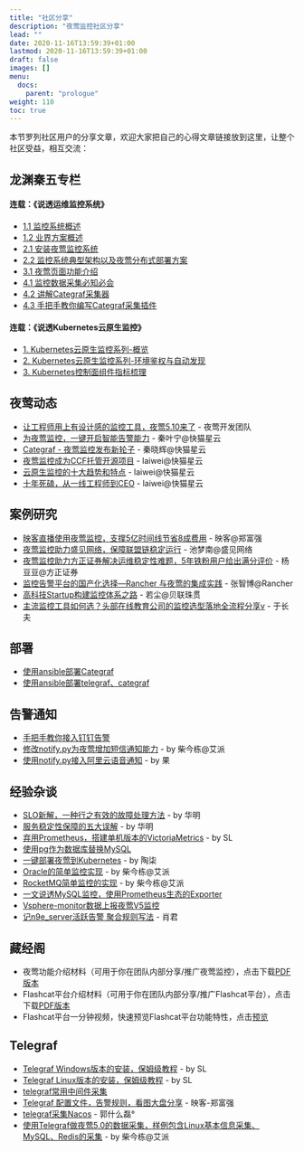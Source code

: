 ```yaml
---
title: "社区分享"
description: "夜莺监控社区分享"
lead: ""
date: 2020-11-16T13:59:39+01:00
lastmod: 2020-11-16T13:59:39+01:00
draft: false
images: []
menu:
  docs:
    parent: "prologue"
weight: 110
toc: true
---
```


本节罗列社区用户的分享文章，欢迎大家把自己的心得文章链接放到这里，让整个社区受益，相互交流：

## 龙渊秦五专栏

#### 连载：《说透运维监控系统》
- [1.1 监控系统概述](https://mp.weixin.qq.com/s/K4IbBqnn0-X4p3b_6Z1Sbg)
- [1.2 业界方案概述](https://mp.weixin.qq.com/s/yFld5fWDYYtseo-Zjwivxg)
- [2.1 安装夜莺监控系统](https://mp.weixin.qq.com/s/iEC4pfL1TgjMDOWYh8H-FA)
- [2.2 监控系统典型架构以及夜莺分布式部署方案](https://mp.weixin.qq.com/s/zJU4nAr9MALXYr8woLTuUw)
- [3.1 夜莺页面功能介绍](https://mp.weixin.qq.com/s/6fZBGq0o1o4wVRlKdKSfrA)
- [4.1 监控数据采集必知必会](https://mp.weixin.qq.com/s/fvpilwvqe0hAN8GE9j_Oig)
- [4.2 讲解Categraf采集器](https://mp.weixin.qq.com/s/T69kkBzToHVh31D87xsrIg)
- [4.3 手把手教你编写Categraf采集插件](https://mp.weixin.qq.com/s/eeoRTeQrQwZ6iRvIqVozSA)

#### 连载：《说透Kubernetes云原生监控》
- [1. Kubernetes云原生监控系列-概览](https://mp.weixin.qq.com/s/_MJjzOWEemUcC6lg1yriSw)
- [2. Kubernetes云原生监控系列-环境鉴权与自动发现](https://mp.weixin.qq.com/s/UFqwQXqeKO7JxhUqHjYj2Q)
- [3. Kubernetes控制面组件指标梳理](https://mp.weixin.qq.com/s/KQjVbc7ArtfJ3PHM-BHdPw)


## 夜莺动态
- [让工程师用上有设计感的监控工具，夜莺5.10来了](https://mp.weixin.qq.com/s/dbs8pfgC-23HUWlktyv1iQ) - 夜莺开发团队
- [为夜莺监控，一键开启智能告警能力](https://mp.weixin.qq.com/s/Azx0Di08t_SnN9yiazrVRA) - 秦叶宁@快猫星云
- [Categraf - 夜莺监控发布新轮子](https://mp.weixin.qq.com/s/IrOficG0Xdrc7F3bONKwHg) - 秦晓辉@快猫星云
- [夜莺监控成为CCF托管开源项目](https://mp.weixin.qq.com/s/FTr5nkgSlqhiY9O1Xyi09g)  - laiwei@快猫星云
- [云原生监控的十大趋势和特点](https://mp.weixin.qq.com/s/iOSc4jFRRv61kPdrZ85dnQ) - laiwei@快猫星云
- [十年死磕，从一线工程师到CEO](https://mp.weixin.qq.com/s/k8Fgv9-4_7_39KX_eoG9pg) - laiwei@快猫星云


## 案例研究
- [映客直播使用夜莺监控，支撑5亿时间线节省8成费用](https://mp.weixin.qq.com/s/cfU4PY9yXCv_Dl8HcQme2g) - 映客@郑富强
- [夜莺监控助力盛见网络，保障联盟链稳定运行](https://mp.weixin.qq.com/s/dG164-wsV4b3WdZnNuKK0w) - 池梦南@盛见网络
- [夜莺监控助力方正证券解决运维稳定性难题，5年铁粉用户给出满分评价](https://mp.weixin.qq.com/s/Mh4h5Q4iFMFy3AMK3hZTdg) - 杨豆豆@方正证券
- [监控告警平台的国产化选择—Rancher 与夜莺的集成实践](https://mp.weixin.qq.com/s/PHy4KNrcO5I6jALtbcbBSw) - 张智博@Rancher
- [高科技Startup构建监控体系之路](/docs/appendix/usecase/a-startup-way-to-building-monitoring-system/) - 若尘@贝联珠贯
- [主流监控工具如何选？头部在线教育公司的监控选型落地全流程分享v](https://mp.weixin.qq.com/s/NaSzhC7NWZmsOmoo19Tn5w) - 于长夫


## 部署
- [使用ansible部署Categraf](https://github.com/xiaoziv/categraf-playbook)
- [使用ansible部署telegraf、categraf](https://mp.weixin.qq.com/s/LkJj_U692Oe8UCcUoGOBgQ)


## 告警通知
- [手把手教你接入钉钉告警](https://mp.weixin.qq.com/s/ayVaQJ8mEacnyMkyqE_rJg)
- [修改notify.py为夜莺增加短信通知能力](https://mp.weixin.qq.com/s/GPIQ4-8o1z7bNJq7M7IvXg) - by 柴今栋@艾派
- [使用notify.py接入阿里云语音通知](https://t.zsxq.com/VNniqbQ) - by 果


## 经验杂谈
- [SLO新解，一种行之有效的故障处理方法](https://mp.weixin.qq.com/s/dA-7o-7wv0x24pDf0TXJag) - by 华明
- [服务稳定性保障的五大误解](https://mp.weixin.qq.com/s/G8W2cqVKqT2AlZxWWXU0Rw) - by 华明
- [弃用Prometheus，搭建单机版本的VictoriaMetrics](https://t.zsxq.com/rrr7Iau) - by SL
- [使用pg作为数据库替换MySQL](https://t.zsxq.com/MnE6IA2)
- [一键部署夜莺到Kubernetes](https://t.zsxq.com/yJeM7QR) - by 陶柒
- [Oracle的简单监控实现](https://mp.weixin.qq.com/s/c2mW2YfyMaeyITWcUDNUBg) - by 柴今栋@艾派
- [RocketMQ简单监控的实现](https://mp.weixin.qq.com/s/CyYdss6kFlo9qRuGfM_OlA) - by 柴今栋@艾派
- [一文说透MySQL监控，使用Prometheus生态的Exporter](https://mp.weixin.qq.com/s/gyqXh1ZGnoOC6jg6xOp-IA)
- [Vsphere-monitor数据上报夜莺V5监控](https://t.zsxq.com/feqF2JE)
- [记n9e_server活跃告警 聚合规则写法](https://blog.csdn.net/woshi_1245/article/details/125218828) - 肖君

## 藏经阁
- 夜莺功能介绍材料（可用于你在团队内部分享/推广夜莺监控），点击下载[PDF版本](https://sourl.cn/spsLFC)
- Flashcat平台介绍材料（可用于你在团队内部分享/推广Flashcat平台），点击下载[PDF版本](https://sourl.cn/G5iZCT)
- Flashcat平台一分钟视频，快速预览Flashcat平台功能特性，点击[预览](https://flashcat.cloud/videos/flashcat.mp4)


## Telegraf
- [Telegraf Windows版本的安装，保姆级教程](https://t.zsxq.com/AAqFQJY) - by SL
- [Telegraf Linux版本的安装，保姆级教程](https://t.zsxq.com/ba2Faqb) - by SL
- [telegraf常用中间件采集](https://t.zsxq.com/zvFuFqZ)
- [Telegraf 配置文件，告警规则，看图大盘分享](https://t.zsxq.com/02eYfie6q) - 映客-郑富强
- [telegraf采集Nacos](https://articles.zsxq.com/id_dm7ri6vrlbte.html) - 郭什么磊°
- [使用Telegraf做夜莺5.0的数据采集，样例包含Linux基本信息采集、MySQL、Redis的采集](https://mp.weixin.qq.com/s/-T4sSV0uSyrdzbhgzusCqg) - by 柴今栋@艾派

